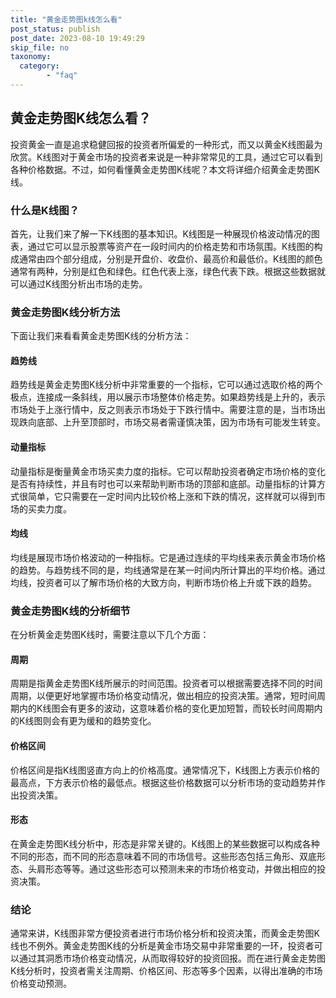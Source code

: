 ```yaml
---
title: "黄金走势图k线怎么看"
post_status: publish
post_date: 2023-08-10 19:49:29
skip_file: no
taxonomy:
  category:
        - "faq"
---
```


## 黄金走势图K线怎么看？

投资黄金一直是追求稳健回报的投资者所偏爱的一种形式，而又以黄金K线图最为欣赏。K线图对于黄金市场的投资者来说是一种非常常见的工具，通过它可以看到各种价格数据。不过，如何看懂黄金走势图K线呢？本文将详细介绍黄金走势图K线。

### 什么是K线图？

首先，让我们来了解一下K线图的基本知识。K线图是一种展现价格波动情况的图表，通过它可以显示股票等资产在一段时间内的价格走势和市场氛围。K线图的构成通常由四个部分组成，分别是开盘价、收盘价、最高价和最低价。K线图的颜色通常有两种，分别是红色和绿色。红色代表上涨，绿色代表下跌。根据这些数据就可以通过K线图分析出市场的走势。

### 黄金走势图K线分析方法

下面让我们来看看黄金走势图K线的分析方法：

#### 趋势线

趋势线是黄金走势图K线分析中非常重要的一个指标，它可以通过选取价格的两个极点，连接成一条斜线，用以展示市场整体价格走势。如果趋势线是上升的，表示市场处于上涨行情中，反之则表示市场处于下跌行情中。需要注意的是，当市场出现跌向底部、上升至顶部时，市场交易者需谨慎决策，因为市场有可能发生转变。

#### 动量指标

动量指标是衡量黄金市场买卖力度的指标。它可以帮助投资者确定市场价格的变化是否有持续性，并且有时也可以来帮助判断市场的顶部和底部。动量指标的计算方式很简单，它只需要在一定时间内比较价格上涨和下跌的情况，这样就可以得到市场的买卖力度。

#### 均线

均线是展现市场价格波动的一种指标。它是通过连续的平均线来表示黄金市场价格的趋势。与趋势线不同的是，均线通常是在某一时间内所计算出的平均价格。通过均线，投资者可以了解市场价格的大致方向，判断市场价格上升或下跌的趋势。

### 黄金走势图K线的分析细节

在分析黄金走势图K线时，需要注意以下几个方面：

#### 周期

周期是指黄金走势图K线所展示的时间范围。投资者可以根据需要选择不同的时间周期，以便更好地掌握市场价格变动情况，做出相应的投资决策。通常，短时间周期内的K线图会有更多的波动，这意味着价格的变化更加短暂，而较长时间周期内的K线图则会有更为缓和的趋势变化。

#### 价格区间

价格区间是指K线图竖直方向上的价格高度。通常情况下，K线图上方表示价格的最高点，下方表示价格的最低点。根据这些价格数据可以分析市场的变动趋势并作出投资决策。

#### 形态

在黄金走势图K线分析中，形态是非常关键的。K线图上的某些数据可以构成各种不同的形态，而不同的形态意味着不同的市场信号。这些形态包括三角形、双底形态、头肩形态等等。通过这些形态可以预测未来的市场价格变动，并做出相应的投资决策。

### 结论

通常来讲，K线图非常方便投资者进行市场价格分析和投资决策，而黄金走势图K线也不例外。黄金走势图K线的分析是黄金市场交易中非常重要的一环，投资者可以通过其洞悉市场价格变动情况，从而取得较好的投资回报。而在进行黄金走势图K线分析时，投资者需关注周期、价格区间、形态等多个因素，以得出准确的市场价格变动预测。
